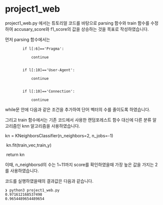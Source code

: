 # project1_web

project1_web.py 에서는 튜토리얼 코드를 바탕으로 parsing 함수와 train 함수를 수정하여 accusary_score와 f1_score의 값을 상승하는 것을 목표로 작성하였습니다.

먼저 parsing 함수에서는 

            if l[:6]=='Pragma':

                continue


            if l[:10]=='User-Agent':

                continue


            if l[:10]=='Connection':

                continue

while문 안에 다음과 같은 조건을 추가하여 단어 벡터의 수를 줄이도록 하였습니다.

그리고 train 함수에서는 기존 코드에서 사용한 랜덤포레스트 함수 대신에 다른 분류 알고리즘인 knn 알고리즘을 사용하였습니다. 

kn = KNeighborsClassifier(n_neighbors=2, n_jobs=-1)

​    kn.fit(train_vec,train_y)

​    return kn

이때, n_neighborsd의 수는 1~11까지 score를 확인하였을때 가장 높은 값을 가지는 2를 사용하였습니다.

코드를 실행하였을때의 결과값은 다음과 같습니다.

```shell
❯ python3 project1_web.py     
0.971612168537498
0.9654489654489654
```
